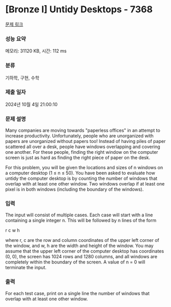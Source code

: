 # [Bronze I] Untidy Desktops - 7368 

[문제 링크](https://www.acmicpc.net/problem/7368) 

### 성능 요약

메모리: 31120 KB, 시간: 112 ms

### 분류

기하학, 구현, 수학

### 제출 일자

2024년 10월 4일 21:00:10

### 문제 설명

<p>Many companies are moving towards "paperless offices" in an attempt to increase productivity. Unfortunately, people who are unorganized with papers are unorganized without papers too! Instead of having piles of paper scattered all over a desk, people have windows overlapping and covering one another. For these people, finding the right window on the computer screen is just as hard as finding the right piece of paper on the desk.</p>

<p>For this problem, you will be given the locations and sizes of n windows on a computer desktop (1 ≤ n ≤ 50). You have been asked to evaluate how untidy the computer desktop is by counting the number of windows that overlap with at least one other window. Two windows overlap if at least one pixel is in both windows (including the boundary of the windows).</p>

### 입력 

 <p>The input will consist of multiple cases. Each case will start with a line containing a single integer n. This will be followed by n lines of the form</p>

<p>r c w h</p>

<p>where r, c are the row and column coordinates of the upper left corner of the window, and w, h are the width and height of the window. You may assume that the upper left corner of the computer desktop has coordinates (0, 0), the screen has 1024 rows and 1280 columns, and all windows are completely within the boundary of the screen. A value of n = 0 will terminate the input.</p>

### 출력 

 <p>For each test case, print on a single line the number of windows that overlap with at least one other window.</p>

<p> </p>

